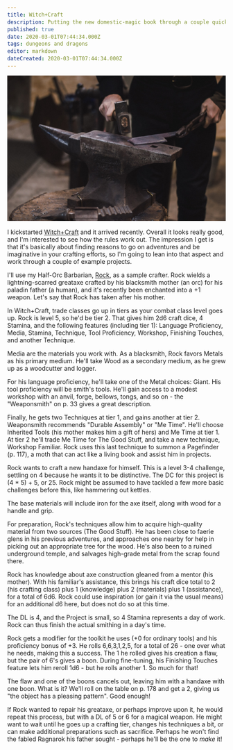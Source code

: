 ```yaml
---
title: Witch+Craft
description: Putting the new domestic-magic book through a couple quick paces
published: true
date: 2020-03-01T07:44:34.000Z
tags: dungeons and dragons
editor: markdown
dateCreated: 2020-03-01T07:44:34.000Z
---
```


![Featured Image](witch-craft.jpg)

I kickstarted [Witch+Craft](https://astrolago.com/index.php/witchcraft/) and it arrived recently. Overall it looks really good, and I'm interested to see how the rules work out. The impression I get is that it's basically about finding reasons to go on adventures and be imaginative in your crafting efforts, so I'm going to lean into that aspect and work through a couple of example projects.

I'll use my Half-Orc Barbarian, [Rock](https://www.dndbeyond.com/profile/astralfrontier/characters/6754757), as a sample crafter. Rock wields a lightning-scarred greataxe crafted by his blacksmith mother (an orc) for his paladin father (a human), and it's recently been enchanted into a +1 weapon. Let's say that Rock has taken after his mother.

In Witch+Craft, trade classes go up in tiers as your combat class level goes up. Rock is level 5, so he'd be tier 2. That gives him 2d6 craft dice, 4 Stamina, and the following features (including tier 1): Language Proficiency, Media, Stamina, Technique, Tool Proficiency, Workshop, Finishing Touches, and another Technique.

Media are the materials you work with. As a blacksmith, Rock favors Metals as his primary medium. He'll take Wood as a secondary medium, as he grew up as a woodcutter and logger.

For his language proficiency, he'll take one of the Metal choices: Giant. His tool proficiency will be smith's tools. He'll gain access to a modest workshop with an anvil, forge, bellows, tongs, and so on - the "Weaponsmith" on p. 33 gives a great description.

Finally, he gets two Techniques at tier 1, and gains another at tier 2. Weaponsmith recommends "Durable Assembly" or "Me Time". He'll choose Inherited Tools (his mother makes him a gift of hers) and Me Time at tier 1. At tier 2 he'll trade Me Time for The Good Stuff, and take a new technique, Workshop Familiar. Rock uses this last technique to summon a Pagefinder (p. 117), a moth that can act like a living book and assist him in projects.

Rock wants to craft a new handaxe for himself. This is a level 3-4 challenge, settling on 4 because he wants it to be distinctive. The DC for this project is (4 * 5) + 5, or 25. Rock might be assumed to have tackled a few more basic challenges before this, like hammering out kettles.

The base materials will include iron for the axe itself, along with wood for a handle and grip.

For preparation, Rock's techniques allow him to acquire high-quality material from two sources (The Good Stuff). He has been close to faerie glens in his previous adventures, and approaches one nearby for help in picking out an appropriate tree for the wood. He's also been to a ruined underground temple, and salvages high-grade metal from the scrap found there.

Rock has knowledge about axe construction gleaned from a mentor (his mother). With his familiar's assistance, this brings his craft dice total to 2 (his crafting class) plus 1 (knowledge) plus 2 (materials) plus 1 (assistance), for a total of 6d6. Rock could use inspiration (or gain it via the usual means) for an additional d6 here, but does not do so at this time.

The DL is 4, and the Project is small, so 4 Stamina represents a day of work. Rock can thus finish the actual smithing in a day's time.

Rock gets a modifier for the toolkit he uses (+0 for ordinary tools) and his proficiency bonus of +3. He rolls 6,6,3,1,2,5, for a total of 26 - one over what he needs, making this a success. The 1 he rolled gives his creation a flaw, but the pair of 6's gives a boon. During fine-tuning, his Finishing Touches feature lets him reroll 1d6 - but he rolls another 1. So much for that!

The flaw and one of the boons cancels out, leaving him with a handaxe with one boon. What is it? We'll roll on the table on p. 178 and get a 2, giving us "the object has a pleasing pattern". Good enough!

If Rock wanted to repair his greataxe, or perhaps improve upon it, he would repeat this process, but with a DL of 5 or 6 for a magical weapon. He might want to wait until he goes up a crafting tier, changes his techniques a bit, or can make additional preparations such as sacrifice. Perhaps he won't find the fabled Ragnarok his father sought - perhaps he'll be the one to _make_ it!


    